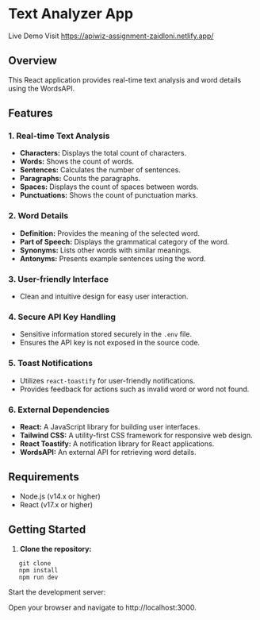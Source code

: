 # Text Analyzer App
Live Demo
Visit https://apiwiz-assignment-zaidloni.netlify.app/

## Overview

This React application provides real-time text analysis and word details using the WordsAPI.

## Features

### 1. Real-time Text Analysis

- **Characters:** Displays the total count of characters.
- **Words:** Shows the count of words.
- **Sentences:** Calculates the number of sentences.
- **Paragraphs:** Counts the paragraphs.
- **Spaces:** Displays the count of spaces between words.
- **Punctuations:** Shows the count of punctuation marks.

### 2. Word Details

- **Definition:** Provides the meaning of the selected word.
- **Part of Speech:** Displays the grammatical category of the word.
- **Synonyms:** Lists other words with similar meanings.
- **Antonyms:** Presents example sentences using the word.

### 3. User-friendly Interface

- Clean and intuitive design for easy user interaction.


### 4. Secure API Key Handling

- Sensitive information stored securely in the `.env` file.
- Ensures the API key is not exposed in the source code.

### 5. Toast Notifications

- Utilizes `react-toastify` for user-friendly notifications.
- Provides feedback for actions such as invalid word or word not found.

### 6. External Dependencies

- **React:** A JavaScript library for building user interfaces.
- **Tailwind CSS:** A utility-first CSS framework for responsive web design.
- **React Toastify:** A notification library for React applications.
- **WordsAPI:** An external API for retrieving word details.

## Requirements

- Node.js (v14.x or higher)
- React (v17.x or higher)

## Getting Started

1. **Clone the repository:**

```
   git clone
   npm install
   npm run dev
```

Start the development server:

Open your browser and navigate to http://localhost:3000.


